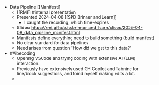 - Data Pipeline [[Manifest]]
	- [[RMI]] #internal presentation
	- Presented 2024-04-08 [[SPD Brinner and Learn]]
		- I caught the recording, which time-expires
	- Slides: https://rmi.github.io/brinner_and_learn/slides/2025-04-08_data_pipeline_manifest.html
	- Manifests define everything need to build something (build manifest)
	- No clear standard for data pipelines
	- Need arises from question "How did we get to this data?"
- #Vibecoding
	- Opening VSCode and trying coding with extensive AI (LLM) interaction.
	- Previously have extensively used GH Copilot and Tabnine for line/block suggestions, and foind myself making edits a lot.
	-